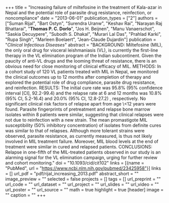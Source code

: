 +++
title = "Increasing failure of miltefosine in the treatment of Kala-azar in Nepal and the potential role of parasite drug resistance, reinfection, or noncompliance"
date = "2013-06-01"
publication_types = ["2"]
authors = ["Suman Rijal", "Bart Ostyn", "Surendra Uranw", "Keshav Rai", "Narayan Raj Bhattarai", "**Thomas P. C. Dorlo**", "Jos H. Beijnen", "Manu Vanaerschot", "Saskia Decuypere", "Subodh S. Dhakal", "Murari Lal Das", "Prahlad Karki", "Rupa Singh", "Marleen Boelaert", "Jean-Claude Dujardin"]
publication = "_Clinical Infectious Diseases_"
abstract = "BACKGROUND: Miltefosine (MIL), the only oral drug for visceral leishmaniasis (VL), is currently the first-line therapy in the VL elimination program of the Indian subcontinent. Given the paucity of anti-VL drugs and the looming threat of resistance, there is an obvious need for close monitoring of clinical efficacy of MIL. METHODS: In a cohort study of 120 VL patients treated with MIL in Nepal, we monitored the clinical outcomes up to 12 months after completion of therapy and explored the potential role of drug compliance, parasite drug resistance, and reinfection. RESULTS: The initial cure rate was 95.8% (95% confidence interval [CI], 92.2-99.4) and the relapse rate at 6 and 12 months was 10.8% (95% CI, 5.2-16.4) and 20.0% (95% CI, 12.8-27.2) , respectively. No significant clinical risk factors of relapse apart from age \\<12 years were found. Parasite fingerprints of pretreatment and relapse bone marrow isolates within 8 patients were similar, suggesting that clinical relapses were not due to reinfection with a new strain. The mean promastigote MIL susceptibility (50% inhibitory concentration) of isolates from definite cures was similar to that of relapses. Although more tolerant strains were observed, parasite resistance, as currently measured, is thus not likely involved in MIL treatment failure. Moreover, MIL blood levels at the end of treatment were similar in cured and relapsed patients. CONCLUSIONS: Relapse in one-fifth of the MIL-treated patients observed in our study is an alarming signal for the VL elimination campaign, urging for further review and cohort monitoring."
doi = "10.1093/cid/cit102"
links = [{name = "PubMed", url = "https://www.ncbi.nlm.nih.gov/pubmed/23425958"}]
links = []
url_pdf = "pdf/rijal_increasing_2013.pdf"
abstract_short = ""
image_preview = ""
selected = false
projects = []
tags = []
url_preprint = ""
url_code = ""
url_dataset = ""
url_project = ""
url_slides = ""
url_video = ""
url_poster = ""
url_source = ""
math = true
highlight = true
[header]
image = ""
caption = ""
+++
